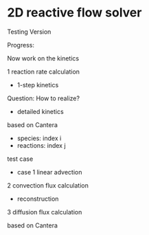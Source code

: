 # 2D reactive flow solver

Testing Version

Progress: 

Now work on the kinetics


1 reaction rate calculation
- 1-step kinetics

Question:
How to realize?

- detailed kinetics 

based on Cantera
- species: index i
- reactions: index j

test case
- case 1 linear advection

2 convection flux calculation

- reconstruction

3 diffusion flux calculation

based on Cantera
